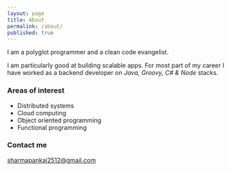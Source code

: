 ```yaml
---
layout: page
title: About
permalink: /about/
published: true
---
```


I am a polyglot programmer and a clean code evangelist.

I am particularly good at building scalable apps. For most part of my career I have worked as a backend developer on _Java, Groovy, C# & Node_ stacks.

### Areas of interest

- Distributed systems 
-  Cloud computing
-  Object oriented programming
-  Functional programming 

### Contact me

[sharmapankaj2512@gmail.com](sharmapankaj2512@gmail.com)
